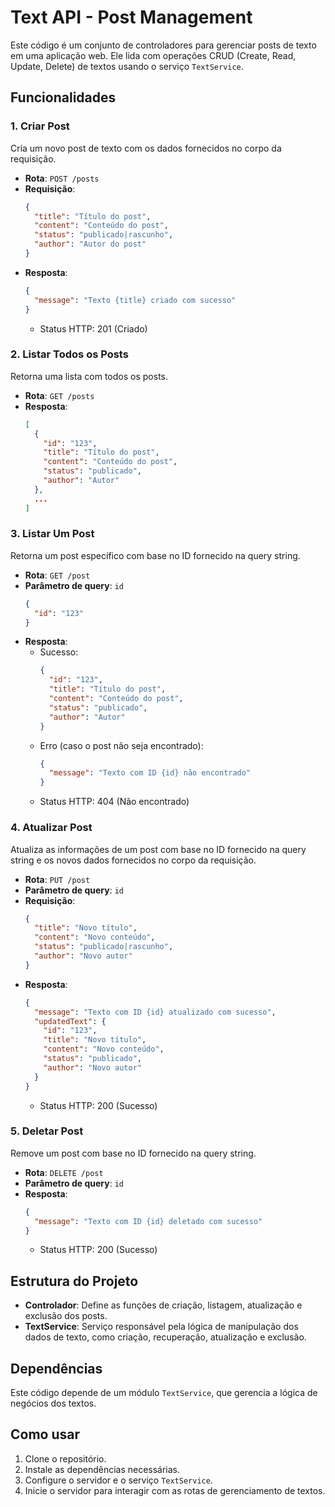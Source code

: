 
# Text API - Post Management

Este código é um conjunto de controladores para gerenciar posts de texto em uma aplicação web. Ele lida com operações CRUD (Create, Read, Update, Delete) de textos usando o serviço `TextService`.

## Funcionalidades

### 1. **Criar Post**
Cria um novo post de texto com os dados fornecidos no corpo da requisição.

- **Rota**: `POST /posts`
- **Requisição**:
  ```json
  {
    "title": "Título do post",
    "content": "Conteúdo do post",
    "status": "publicado|rascunho",
    "author": "Autor do post"
  }
  ```
- **Resposta**:
  ```json
  {
    "message": "Texto {title} criado com sucesso"
  }
  ```
  - Status HTTP: 201 (Criado)

### 2. **Listar Todos os Posts**
Retorna uma lista com todos os posts.

- **Rota**: `GET /posts`
- **Resposta**:
  ```json
  [
    {
      "id": "123",
      "title": "Título do post",
      "content": "Conteúdo do post",
      "status": "publicado",
      "author": "Autor"
    },
    ...
  ]
  ```

### 3. **Listar Um Post**
Retorna um post específico com base no ID fornecido na query string.

- **Rota**: `GET /post`
- **Parâmetro de query**: `id`
  ```json
  {
    "id": "123"
  }
  ```
- **Resposta**:
  - Sucesso:
    ```json
    {
      "id": "123",
      "title": "Título do post",
      "content": "Conteúdo do post",
      "status": "publicado",
      "author": "Autor"
    }
    ```
  - Erro (caso o post não seja encontrado):
    ```json
    {
      "message": "Texto com ID {id} não encontrado"
    }
    ```
  - Status HTTP: 404 (Não encontrado)

### 4. **Atualizar Post**
Atualiza as informações de um post com base no ID fornecido na query string e os novos dados fornecidos no corpo da requisição.

- **Rota**: `PUT /post`
- **Parâmetro de query**: `id`
- **Requisição**:
  ```json
  {
    "title": "Novo título",
    "content": "Novo conteúdo",
    "status": "publicado|rascunho",
    "author": "Novo autor"
  }
  ```
- **Resposta**:
  ```json
  {
    "message": "Texto com ID {id} atualizado com sucesso",
    "updatedText": {
      "id": "123",
      "title": "Novo título",
      "content": "Novo conteúdo",
      "status": "publicado",
      "author": "Novo autor"
    }
  }
  ```
  - Status HTTP: 200 (Sucesso)

### 5. **Deletar Post**
Remove um post com base no ID fornecido na query string.

- **Rota**: `DELETE /post`
- **Parâmetro de query**: `id`
- **Resposta**:
  ```json
  {
    "message": "Texto com ID {id} deletado com sucesso"
  }
  ```
  - Status HTTP: 200 (Sucesso)

## Estrutura do Projeto

- **Controlador**: Define as funções de criação, listagem, atualização e exclusão dos posts.
- **TextService**: Serviço responsável pela lógica de manipulação dos dados de texto, como criação, recuperação, atualização e exclusão.

## Dependências

Este código depende de um módulo `TextService`, que gerencia a lógica de negócios dos textos.

## Como usar

1. Clone o repositório.
2. Instale as dependências necessárias.
3. Configure o servidor e o serviço `TextService`.
4. Inicie o servidor para interagir com as rotas de gerenciamento de textos.
